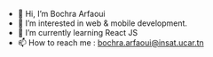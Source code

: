 - 👋 Hi, I’m Bochra Arfaoui
- 👀 I’m interested in web & mobile development.
- 🌱 I’m currently learning React JS
- 📫 How to reach me : bochra.arfaoui@insat.ucar.tn

<!---
Bochra10/Bochra10 is a ✨ special ✨ repository because its `README.md` (this file) appears on your GitHub profile.
You can click the Preview link to take a look at your changes.
--->
